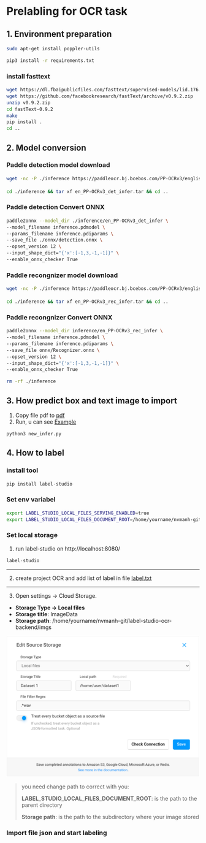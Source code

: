 # Prelabling for OCR task

## 1. Environment preparation

```bash
sudo apt-get install poppler-utils
```

```bash
pip3 install -r requirements.txt
```

### install fasttext

```bash
wget https://dl.fbaipublicfiles.com/fasttext/supervised-models/lid.176.bin
wget https://github.com/facebookresearch/fastText/archive/v0.9.2.zip
unzip v0.9.2.zip
cd fastText-0.9.2
make
pip install .
cd ..
```

## 2. Model conversion

### Paddle detection model download

```bash
wget -nc -P ./inference https://paddleocr.bj.bcebos.com/PP-OCRv3/english/en_PP-OCRv3_det_infer.tar

cd ./inference && tar xf en_PP-OCRv3_det_infer.tar && cd ..
```

### Paddle detection Convert ONNX

```bash
paddle2onnx --model_dir ./inference/en_PP-OCRv3_det_infer \
--model_filename inference.pdmodel \
--params_filename inference.pdiparams \
--save_file ./onnx/detection.onnx \
--opset_version 12 \
--input_shape_dict="{'x':[-1,3,-1,-1]}" \
--enable_onnx_checker True
```


### Paddle recongnizer model download

```bash
wget -nc -P ./inference https://paddleocr.bj.bcebos.com/PP-OCRv3/english/en_PP-OCRv3_rec_infer.tar

cd ./inference && tar xf en_PP-OCRv3_rec_infer.tar && cd ..
```

### Paddle recongnizer Convert ONNX

```bash
paddle2onnx --model_dir inference/en_PP-OCRv3_rec_infer \
--model_filename inference.pdmodel \
--params_filename inference.pdiparams \
--save_file onnx/Recognizer.onnx \
--opset_version 12 \
--input_shape_dict="{'x':[-1,3,-1,-1]}" \
--enable_onnx_checker True
```

```bash
rm -rf ./inference
```



## 3. How predict box and text image to import

1. Copy file pdf to [pdf](./pdf)
2. Run, u can see [Example](./Example_predict.ipynb)
```bash 
python3 new_infer.py
```

## 4. How to label

### install tool 
```python
pip install label-studio
```

### Set env variabel

```bash
export LABEL_STUDIO_LOCAL_FILES_SERVING_ENABLED=true
export LABEL_STUDIO_LOCAL_FILES_DOCUMENT_ROOT=/home/yourname/nvmanh-git/label-studio-ocr-backend
```
### Set local storage

1. run label-studio on http://localhost:8080/
```python
label-studio
```
---
2. create project OCR and add list of label in file [label.txt](label.txt)

---
3. Open settings -> Cloud Storage.
- **Storage Type -> Local files**
- **Storage title**: ImageData
- **Storage path**: /home/yourname/nvmanh-git/label-studio-ocr-backend/imgs

![image](label-studio.PNG)
> you need change path to correct with you:
> 
> **LABEL_STUDIO_LOCAL_FILES_DOCUMENT_ROOT**:   is the path to the parent directory
>
> **Storage path**:  is the path to the subdirectory where your image stored

### Import file json and start labeling

